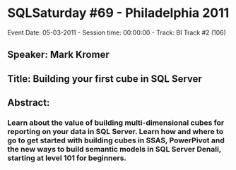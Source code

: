# SQLSaturday #69 - Philadelphia 2011
Event Date: 05-03-2011 - Session time: 00:00:00 - Track: BI Track #2  (106)
## Speaker: Mark Kromer
## Title: Building your first cube in SQL Server
## Abstract:
### Learn about the value of building multi-dimensional cubes for reporting on your data in SQL Server. Learn how and where to go to get started with building cubes in SSAS, PowerPivot and the new ways to build semantic models in SQL Server Denali, starting at level 101 for beginners.
